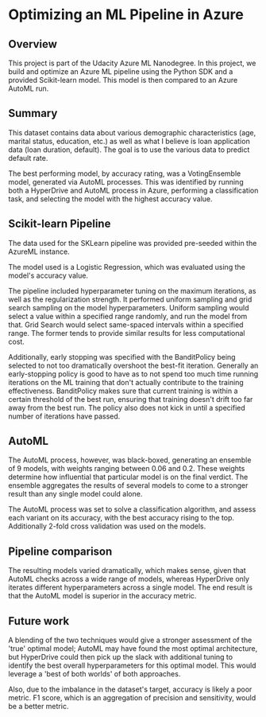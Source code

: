 # Optimizing an ML Pipeline in Azure

## Overview
This project is part of the Udacity Azure ML Nanodegree.
In this project, we build and optimize an Azure ML pipeline using the Python SDK and a provided Scikit-learn model.
This model is then compared to an Azure AutoML run.

## Summary
This dataset contains data about various demographic characteristics (age, marital status, education, etc.) as well as what I believe is loan application data (loan duration, default). The goal is to use the various data to predict default rate.

The best performing model, by accuracy rating, was a VotingEnsemble model, generated via AutoML processes. This was identified by running both a HyperDrive and AutoML process in Azure, performing a classification task, and selecting the model with the highest accuracy value.

## Scikit-learn Pipeline
The data used for the SKLearn pipeline was provided pre-seeded within the AzureML instance.

The model used is a Logistic Regression, which was evaluated using the model's accuracy value.

The pipeline included hyperparameter tuning on the maximum iterations, as well as the regularization strength. It performed uniform sampling and grid search sampling on the model hyperparameters. Uniform sampling would select a value within a specified range randomly, and run the model from that. Grid Search would select same-spaced intervals within a specified range. The former tends to provide similar results for less computational cost.

Additionally, early stopping was specified with the BanditPolicy being selected to not too dramatically overshoot the best-fit iteration. Generally an early-stopping policy is good to have as to not spend too much time running iterations on the ML training that don't actually contribute to the training effectiveness. BanditPolicy makes sure that current training is within a certain threshold of the best run, ensuring that training doesn't drift too far away from the best run. The policy also does not kick in until a specified number of iterations have passed.

## AutoML
The AutoML process, however, was black-boxed, generating an ensemble of 9 models, with weights ranging between 0.06 and 0.2. These weights determine how influential that particular model is on the final verdict. The ensemble aggregates the results of several models to come to a stronger result than any single model could alone.

The AutoML process was set to solve a classification algorithm, and assess each variant on its accuracy, with the best accuracy rising to the top. Additionally 2-fold cross validation was used on the models.

## Pipeline comparison
The resulting models varied dramatically, which makes sense, given that AutoML checks across a wide range of models, whereas HyperDrive only iterates different hyperparameters across a single model. The end result is that the AutoML model is superior in the accuracy metric.

## Future work
A blending of the two techniques would give a stronger assessment of the 'true' optimal model; AutoML may have found the most optimal architecture, but HyperDrive could then pick up the slack with additional tuning to identify the best overall hyperparameters for this optimal model. This would leverage a 'best of both worlds' of both approaches.

Also, due to the imbalance in the dataset's target, accuracy is likely a poor metric. F1 score, which is an aggregation of precision and sensitivity, would be a better metric.
